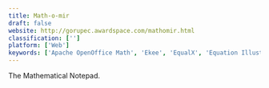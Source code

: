 ```yaml
---
title: Math-o-mir
draft: false 
website: http://gorupec.awardspace.com/mathomir.html
classification: ['']
platform: ['Web']
keywords: ['Apache OpenOffice Math', 'Ekee', 'EqualX', 'Equation Illustrator V', 'KLatexFormula', 'LaTeXiT', 'LibreOffice - Math', 'Math Magic', 'Math Minion', 'MathCast', 'Mathematical LaTeX Helper', 'Overleaf', 'Paperspade', 'TeXmacs', 'Tex2Img', 'Visual Math Editor', 'WIRIS editor']
---
```

The Mathematical Notepad.